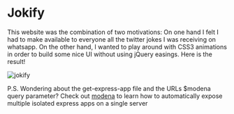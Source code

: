 # Jokify

This website was the combination of two motivations: On one hand I felt I had to make available to everyone all the twitter jokes I was receiving on whatsapp. On the other hand, I wanted to play around with CSS3 animations in order to build some nice UI without using jQuery easings. Here is the result!

![jokify](https://user-images.githubusercontent.com/7153987/59193661-ba5c4b00-8b86-11e9-9bb0-51f08b3915fb.JPG)

P.S. Wondering about the get-express-app file and the URLs \$modena query parameter? Check out [modena](https://github.com/capelski/modena-v2) to learn how to automatically expose multiple isolated express apps on a single server

